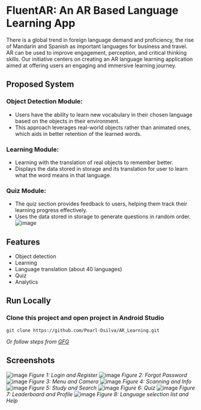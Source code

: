 # FluentAR: An AR Based Language Learning App
There is a global trend in foreign language demand and proficiency, the rise of Mandarin and Spanish as important languages for business and travel.
AR can be used to improve engagement, perception, and critical thinking skills.
Our initiative centers on creating an AR language learning application aimed at offering users an engaging and immersive learning journey.

## Proposed System
### Object Detection Module:
- Users have the ability to learn new vocabulary in their chosen language based on the objects in their environment. 
- This approach leverages real-world objects rather than animated ones, which aids in better retention of the learned words. 
### Learning Module:
- Learning with the translation of real objects to remember better.
- Displays the data stored in storage and its translation for user to learn what the word means in that language. 
### Quiz Module:
- The quiz section provides feedback to users, helping them track their learning progress effectively.
- Uses the data stored in storage to generate questions in random order.
![image](https://github.com/user-attachments/assets/dd52a99f-66bf-4e7c-b47b-954594365620)

## Features
- Object detection
- Learning
- Language translation (about 40 languages)
- Quiz
- Analytics
  
## Run Locally
### Clone this project and open project in Android Studio
```
git clone https://github.com/Pearl-Dsilva/AR_Learning.git
```
*Or follow steps from [GFG](https://www.geeksforgeeks.org/how-to-clone-android-project-from-github-in-android-studio/)*

## Screenshots
![image](https://github.com/user-attachments/assets/3784b4ad-980b-4c50-901c-4b7ce06b5b2b )
*Figure 1: Login and Register*
![image](https://github.com/user-attachments/assets/066e6977-882d-4521-9577-db8e8278dc9b)
*Figure 2: Forgot Password*
![image](https://github.com/user-attachments/assets/2a71c1d2-7143-45ee-a867-7384c82453df)
*Figure 3: Menu and Camera*
![image](https://github.com/user-attachments/assets/1af54b86-a38f-423a-970d-2f8eb840dcdb)
*Figure 4: Scanning and Info*
![image](https://github.com/user-attachments/assets/07699789-a92b-47f2-aa43-67b82aaeb5a3)
*Figure 5: Study and Search*
![image](https://github.com/user-attachments/assets/bb12adcc-212f-40ac-b997-be493e995196)
*Figure 6: Quiz*
![image](https://github.com/user-attachments/assets/6624a430-849b-44e6-855e-aad19058aa55)
*Figure 7: Leaderboard and Profile*
![image](https://github.com/user-attachments/assets/5b93f22d-0d61-4416-83a5-6e4a67eda4ef)
*Figure 8: Language selection list and Help*

